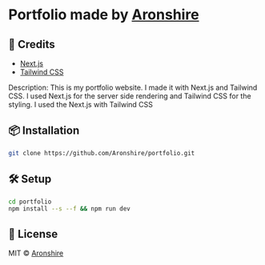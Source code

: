 # Portfolio made by [Aronshire](https://github.com/Aronshire)

## 📝 Credits

 - [Next.js](https://nextjs.org/)
 - [Tailwind CSS](https://tailwindcss.com/)

 Description: This is my portfolio website. I made it with Next.js and Tailwind CSS. I used Next.js for the server side rendering and Tailwind CSS for the styling. I used the Next.js with Tailwind CSS

## 📦 Installation

```bash 
git clone https://github.com/Aronshire/portfolio.git
```

## 🛠 Setup

```bash
cd portfolio
npm install --s --f && npm run dev
```

## 📄 License

MIT © [Aronshire](./LICENSE)
